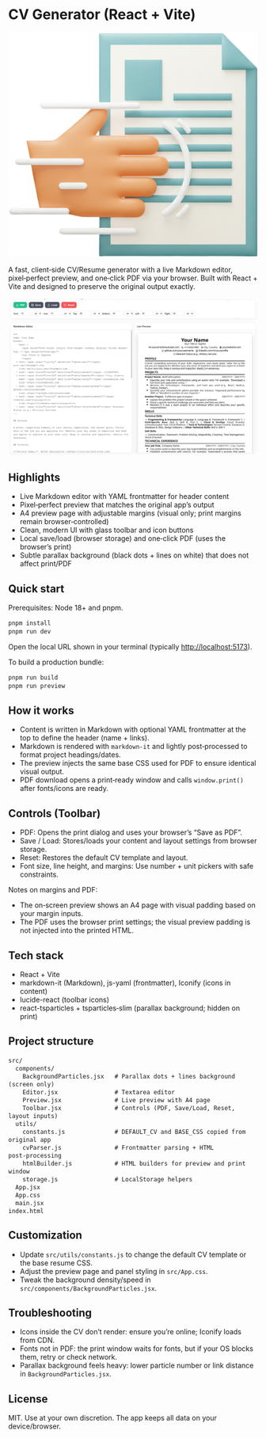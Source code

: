 # CV Generator (React + Vite)

![CV Generator](./images/icon.png)

A fast, client‑side CV/Resume generator with a live Markdown editor, pixel‑perfect preview, and one‑click PDF via your browser. Built with React + Vite and designed to preserve the original output exactly.

![CV Generator preview](./images/screenshot.png)

## Highlights

- Live Markdown editor with YAML frontmatter for header content
- Pixel‑perfect preview that matches the original app’s output
- A4 preview page with adjustable margins (visual only; print margins remain browser‑controlled)
- Clean, modern UI with glass toolbar and icon buttons
- Local save/load (browser storage) and one‑click PDF (uses the browser’s print)
- Subtle parallax background (black dots + lines on white) that does not affect print/PDF

## Quick start

Prerequisites: Node 18+ and pnpm.

```bash
pnpm install
pnpm run dev
```

Open the local URL shown in your terminal (typically <http://localhost:5173>).

To build a production bundle:

```bash
pnpm run build
pnpm run preview
```

## How it works

- Content is written in Markdown with optional YAML frontmatter at the top to define the header (name + links).
- Markdown is rendered with `markdown-it` and lightly post‑processed to format project headings/dates.
- The preview injects the same base CSS used for PDF to ensure identical visual output.
- PDF download opens a print‑ready window and calls `window.print()` after fonts/icons are ready.

## Controls (Toolbar)

- PDF: Opens the print dialog and uses your browser’s “Save as PDF”.
- Save / Load: Stores/loads your content and layout settings from browser storage.
- Reset: Restores the default CV template and layout.
- Font size, line height, and margins: Use number + unit pickers with safe constraints.

Notes on margins and PDF:

- The on‑screen preview shows an A4 page with visual padding based on your margin inputs.
- The PDF uses the browser print settings; the visual preview padding is not injected into the printed HTML.

## Tech stack

- React + Vite
- markdown-it (Markdown), js-yaml (frontmatter), Iconify (icons in content)
- lucide-react (toolbar icons)
- react-tsparticles + tsparticles‑slim (parallax background; hidden on print)

## Project structure

```text
src/
  components/
    BackgroundParticles.jsx   # Parallax dots + lines background (screen only)
    Editor.jsx                # Textarea editor
    Preview.jsx               # Live preview with A4 page
    Toolbar.jsx               # Controls (PDF, Save/Load, Reset, layout inputs)
  utils/
    constants.js              # DEFAULT_CV and BASE_CSS copied from original app
    cvParser.js               # Frontmatter parsing + HTML post‑processing
    htmlBuilder.js            # HTML builders for preview and print window
    storage.js                # LocalStorage helpers
  App.jsx
  App.css
  main.jsx
index.html
```

## Customization

- Update `src/utils/constants.js` to change the default CV template or the base resume CSS.
- Adjust the preview page and panel styling in `src/App.css`.
- Tweak the background density/speed in `src/components/BackgroundParticles.jsx`.

## Troubleshooting

- Icons inside the CV don’t render: ensure you’re online; Iconify loads from CDN.
- Fonts not in PDF: the print window waits for fonts, but if your OS blocks them, retry or check network.
- Parallax background feels heavy: lower particle number or link distance in `BackgroundParticles.jsx`.

## License

MIT. Use at your own discretion. The app keeps all data on your device/browser.
